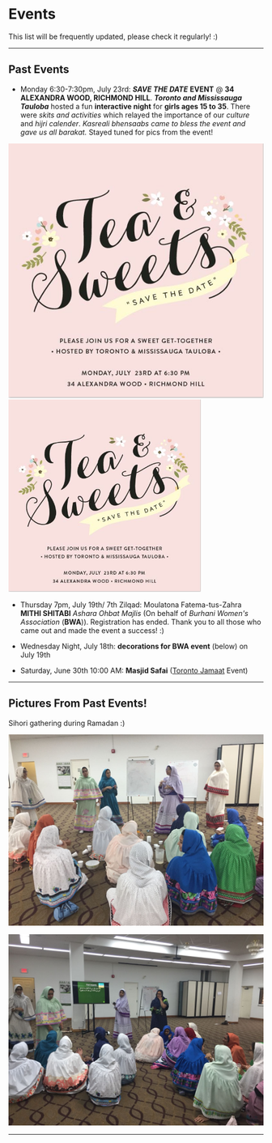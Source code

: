 # Events 

This list will be frequently updated, please check it regularly! :) 



* * *


## Past Events 

*   Monday 6:30-7:30pm, July 23rd: ***SAVE THE DATE*** **EVENT** @ **34 ALEXANDRA WOOD, RICHMOND HILL**. ***Toronto and Mississauga Tauloba*** hosted a fun **interactive night** for **girls ages 15 to 35**. There were *skits and activities* which relayed the importance of our *culture* and *hijri calender*. *Kasreali bhensaabs came to bless the event and gave us all barakat.* Stayed tuned for pics from the event! 

![evite3](evite3.jpeg)
<img src="evite3.jpeg" alt="evite3" style="width:380px;height:380px;border:0;">


*   Thursday 7pm, July 19th/ 7th Zilqad: Moulatona Fatema-tus-Zahra **MITHI SHITABI** *Ashara Ohbat Majlis* (On behalf of *Burhani Women's Association* (**BWA**)). Registration has ended. Thank you to all those who came out and made the event a success! :)

*   Wednesday Night, July 18th: **decorations for BWA event** (below) on July 19th

*   Saturday, June 30th 10:00 AM: **Masjid Safai** (<a href="https://www.torontojamat.com">Toronto Jamaat</a> Event)


* * *


## Pictures From Past Events! 

Sihori gathering during Ramadan :) 

![sihoriramadan](sihoriparty.png)

![sihorione](sihoriparty2.png)

* * *
